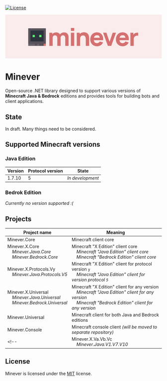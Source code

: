 [![License](https://img.shields.io/github/license/iiKuzmychov/Minever)](https://github.com/iiKuzmychov/Minever/blob/master/LICENSE.md)

![Banner](./img/banner.svg)

# Minever

Open-source .NET library designed to support various versions of **Minecraft Java & Bedrock** editions and provides tools for building bots and client applications.

## State

In draft. Many things need to be considered.

## Supported Minecraft versions
### Java Edition

| Version | Protocol version | State |
| --- | --- | --- |
| 1.7.10 | 5 | *In development* |

### Bedrok Edition

*Currently no version supported :(*

## Projects

| Project name | Meaning |
| --- | --- |
| Minever.Core | Minecraft client core |
| Minever.X.Core<br>&nbsp;&nbsp;&nbsp;&nbsp;*Minever.Java.Core*<br>&nbsp;&nbsp;&nbsp;&nbsp;*Minever.Bedrock.Core* | Minecraft "X Edition" client core<br>&nbsp;&nbsp;&nbsp;&nbsp;*Minecraft "Java Edition" client core*<br>&nbsp;&nbsp;&nbsp;&nbsp;*Minecraft "Bedrock Edition" client core*<br> |
| Minever.X.Protocols.Vy<br>&nbsp;&nbsp;&nbsp;&nbsp;*Minever.Java.Protocols.V5* | Minecraft "X Edition" client for protocol version `y`<br>&nbsp;&nbsp;&nbsp;&nbsp;*Minecraft "Java Edition" client for version protocol `5`* |
| Minever.X.Universal<br>&nbsp;&nbsp;&nbsp;&nbsp;*Minever.Java.Universal*<br>&nbsp;&nbsp;&nbsp;&nbsp;*Minever.Bedrock.Universal* | Minecraft "X Edition" client for any version<br>&nbsp;&nbsp;&nbsp;&nbsp;*Minecraft "Java Edition" client for any version*<br>&nbsp;&nbsp;&nbsp;&nbsp;*Minecraft "Bedrock Edition" client for any version*<br> |
| Minever.Universal | Minecraft client for both Java and Bedrock editions |
| Minever.Console | Minecraft console client *(will be moved to separate repository)* |
<!--| Minever.X.Va.Vb.Vc<br>&nbsp;&nbsp;&nbsp;&nbsp;*Minever.Java.V1.V7.V10* | Minecraft "X Edition" client for version `a.b.c`<br>&nbsp;&nbsp;&nbsp;&nbsp;*Minecraft "Java Edition" client for version `1.7.10`* |-->

## License

Minever is licensed under the [MIT](https://github.com/iiKuzmychov/Minever/blob/master/LICENSE.md) license.
